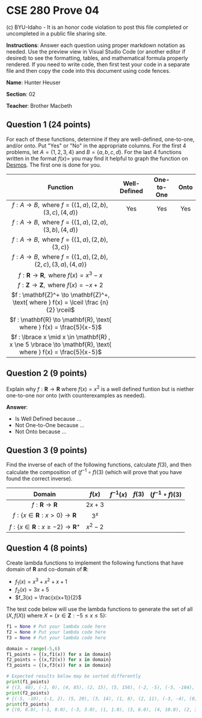 # CSE 280 Prove 04

(c) BYU-Idaho - It is an honor code violation to post this
file completed or uncompleted in a public file sharing site.

**Instructions**: Answer each question using proper markdown notation as needed.  Use the preview view in Visual Studio Code (or another editor if desired) to see the formatting, tables, and mathematical formula properly rendered.  If you need to write code, then first test your code in a separate file and then copy the code into this document using code fences. 

**Name**: Hunter Heuser

**Section**: 02

**Teacher**: Brother Macbeth

## Question 1 (24 points)

For each of these functions, determine if they are well-defined, one-to-one, and/or onto.  Put "Yes" or "No" in the appropriate columns.  For the first 4 problems, let $A=\lbrace 1,2,3,4 \rbrace$ and $B=\lbrace a, b, c, d \rbrace$.  For the last 4 functions written in the format $f(x)=$ you may find it helpful to graph the function on [Desmos](https://www.desmos.com/).  The first one is done for you.

|Function|Well-Defined|One-to-One|Onto|
|:-:|:-:|:-:|:-:|
|$f : A \to B, \text{ where } f = \lbrace (1,a),(2,b),(3,c),(4,d) \rbrace$|Yes|Yes|Yes|
|$f : A \to B, \text{ where } f = \lbrace (1,a),(2,a),(3,b),(4,d) \rbrace$||||
|$f : A \to B, \text{ where } f = \lbrace (1,a),(2,b),(3,c) \rbrace$||||
|$f : A \to B, \text{ where } f = \lbrace (1,a),(2,b),(2,c),(3,a),(4,a) \rbrace$||||
|$f : \mathbf{R} \to \mathbf{R}, \text{ where } f(x) = x^3-x$||||
|$f : \mathbf{Z} \to \mathbf{Z}, \text{ where } f(x) = -x+2$||||
|$f : \mathbf{Z}^+ \to \mathbf{Z}^+, \text{ where } f(x) = \lceil \frac {n}{2} \rceil$||||
|$f : \mathbf{R} \to \mathbf{R}, \text{ where } f(x) = \frac{5}{x-5}$||||
|$f : \lbrace x \mid x \in \mathbf{R} , x \ne 5 \rbrace \to \mathbf{R}, \text{ where } f(x) = \frac{5}{x-5}$||||

## Question 2 (9 points)

Explain why $f : \mathbf{R} \to \mathbf{R} \text{ where } f(x) = x^2$ is a well defined funtion but is niether one-to-one nor onto (with counterexamples as needed).

**Answer**:  
* Is Well Defined because ...
* Not One-to-One because ...
* Not Onto because ...

## Question 3 (9 points)

Find the inverse of each of the following functions, calculate $f(3)$, and then calculate the composition of $(f^{-1} \circ f)(3)$ (which will prove that you have found the correct inverse).

|Domain|$f(x)$|$f^{-1}(x)$|$f(3)$|$(f^{-1} \circ f)(3)$
|:-:|:-:|:-:|:-:|:-:|
|$f : \mathbf{R} \to \mathbf{R}$|$2x+3$||||
|$f : \lbrace x \in \mathbf{R} : x \gt 0 \rbrace \to \mathbf{R}$|$3^x$||||
|$f : \lbrace x \in \mathbf{R} : x \ge -2 \rbrace \to \mathbf{R}^+$|$x^2-2$||||


## Question 4 (8 points)

Create lambda functions to implement the following functions that have domain of $\mathbf{R}$ and co-domain of $\mathbf{R}$:

* $f_1(x) = x^3+x^2+x+1$
* $f_2(x) = 3x+5$
* $f_3(x) = \frac{x(x+1)}{2}$

The test code below will use the lambda functions to generate the set of all $(X, f(X))$ where $X=\lbrace x \in \mathbf{Z} : -5 \le x \le 5 \rbrace$:

```python
f1 = None # Put your lambda code here
f2 = None # Put your lambda code here
f3 = None # Put your lambda code here

domain = range(-5,6)
f1_points = {(x,f1(x)) for x in domain}
f2_points = {(x,f2(x)) for x in domain}
f3_points = {(x,f3(x)) for x in domain}

# Expected results below may be sorted differently
print(f1_points)
# {(3, 40), (-1, 0), (4, 85), (2, 15), (5, 156), (-2, -5), (-5, -104), (1, 4), (-4, -51), (-3, -20), (0, 1)}
print(f2_points)
# {(-5, -10), (-1, 2), (5, 20), (3, 14), (1, 8), (2, 11), (-3, -4), (0, 5), (4, 17), (-2, -1), (-4, -7)}
print(f3_points)
# {(0, 0.0), (-1, 0.0), (-3, 3.0), (1, 1.0), (3, 6.0), (4, 10.0), (2, 3.0), (-4, 6.0), (5, 15.0), (-2, 1.0), (-5, 10.0)}
```

